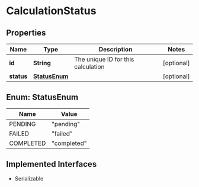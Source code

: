 

# CalculationStatus


## Properties

Name | Type | Description | Notes
------------ | ------------- | ------------- | -------------
**id** | **String** | The unique ID for this calculation |  [optional]
**status** | [**StatusEnum**](#StatusEnum) |  |  [optional]



## Enum: StatusEnum

Name | Value
---- | -----
PENDING | &quot;pending&quot;
FAILED | &quot;failed&quot;
COMPLETED | &quot;completed&quot;


## Implemented Interfaces

* Serializable


